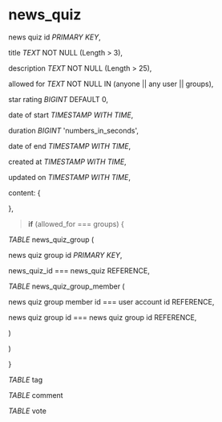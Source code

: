 # news_quiz

news quiz id _PRIMARY KEY_,

title _TEXT_ NOT NULL (Length > 3),

description _TEXT_ NOT NULL (Length > 25),

allowed for _TEXT_ NOT NULL IN (anyone || any user || groups),

star rating _BIGINT_ DEFAULT 0,

date of start _TIMESTAMP WITH TIME_,

duration _BIGINT_ 'numbers_in_seconds',

date of end _TIMESTAMP WITH TIME_,

created at _TIMESTAMP WITH TIME_,

updated on _TIMESTAMP WITH TIME_,

content: {

},

> **if** (allowed_for === groups) {

_TABLE_ news_quiz_group (

news quiz group id _PRIMARY KEY_,

news_quiz_id === news_quiz REFERENCE,

_TABLE_ news_quiz_group_member (

news quiz group member id === user account id REFERENCE,

news quiz group id === news quiz group id REFERENCE,

)

)

<!-- - || (groups: [group ??, ...]) -->

}

_TABLE_ tag

_TABLE_ comment

_TABLE_ vote
